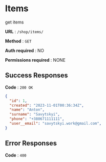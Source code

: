 # Items

get items

**URL** : `/shop/items/`

**Method** : `GET`

**Auth required** : NO 

**Permissions required** : NONE

## Success Responses

**Code** : `200 OK`


```json
{
  "id": 1,
  "created": "2023-11-01T00:36:34Z",
  "name": "Anton",
  "surname": "Savytskyi",
  "phone": "+380671111111",
  "user__email": "savytskyi.work@gmail.com",
}
```

## Error Responses

**Code** : `400`